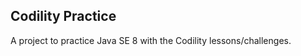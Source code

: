 Codility Practice
-----------------

A project to practice Java SE 8 with the Codility lessons/challenges.